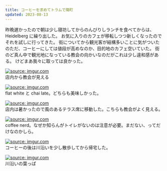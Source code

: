```yaml
---
title: コーヒーを求めてトラムで隣町
updated: 2023-08-13
---
```


昨晩遅かったので朝は少し寝坊してからのんびりしランチを食べてからは、Heidelberg に繰り出した。
お気に入りのカフェが移転しつつ新しくなったのでそれを試しに行ってきた。
街についてから観光客が結構多いことに気がついたのただ、コーヒーにしては値段が高めなのか、目的地のカフェ空いていた。
街のど真ん中で観光地になっている教会の向かいなのだがこれは少し違和感がある。
けどまあ我々に取っては良かった。

<a href="https://imgur.com/u1bwhMy"><img src="https://i.imgur.com/u1bwhMy.jpg" title="source: imgur.com" /></a>  
店内から教会が見える

<a href="https://imgur.com/Vh4aqHz"><img src="https://i.imgur.com/Vh4aqHz.jpg" title="source: imgur.com" /></a>  
flat white と chai late。どちらも美味しかった。

<a href="https://imgur.com/aF4Z10r"><img src="https://i.imgur.com/aF4Z10r.jpg" title="source: imgur.com" /></a>  
店内は暑かったので風のあるテラス席に移動した。こちらも教会がよく見える。

<a href="https://imgur.com/IpPIIqQ"><img src="https://i.imgur.com/IpPIIqQ.jpg" title="source: imgur.com" /></a>  
coffee nerd。なぜか知らんがトイレがないのは注意が必要。まだない、ってだけなのかしら。

<a href="https://imgur.com/pHbqqL8"><img src="https://i.imgur.com/pHbqqL8.jpg" title="source: imgur.com" /></a>  
コーヒーの後は川沿いを少し散歩してから帰宅した。

<a href="https://imgur.com/NcjsFGq"><img src="https://i.imgur.com/NcjsFGq.jpg" title="source: imgur.com" /></a>  
川沿いの葉っぱ
